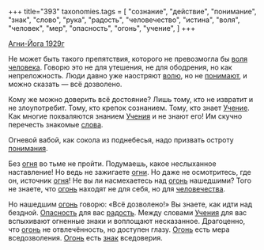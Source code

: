 +++
title="393"
taxonomies.tags = [
 "сознание",
 "действие",
 "понимание",
 "знак",
 "слово",
 "рука",
 "радость",
 "человечество",
 "истина",
 "воля",
 "человек",
 "мер",
 "опасность",
 "огонь",
 "учение",
]
+++

[Агни-Йога 1929г](/agni/1929)

Не может быть такого препятствия, которого не превозмогла бы [воля](/tags/воля) [человека](/tags/человек). Говорю это не для утешения, не для ободрения, но как непреложность. Люди давно уже наостряют [волю](/tags/воля), но не [понимают](/tags/действие), и можно сказать — всё дозволено.   

Кому же можно доверить всё достояние? Лишь тому, кто не извратит и не злоупотребит. Тому, кто крепок сознанием. Тому, кто знает [Учение](/tags/учение). Как многие похваляются знанием [Учения](/tags/учение) и не знают его! Им скучно перечесть знакомые [слова](/tags/слово).   

Огневой вабой, как сокола из поднебесья, надо призвать остроту [понимания](/tags/понимание).   

Без [огня](/tags/огонь) во тьме не пройти. Подумаешь, какое неслыханное наставление! Но ведь не зажигаете [огни](/tags/огонь). Но даже не осмотритесь, где он, источник [огня](/tags/огонь)! Не вы ли насмехаетесь над [огонь](/tags/огонь) нашедшими? Того не знаете, что [огонь](/tags/огонь) находят не для себя, но для [человечества](/tags/человечество).   

Но нашедшим [огонь](/tags/огонь) говорю: «Всё дозволено!» Вы знаете, как идти над бездной. [Опасность](/tags/опасность) для вас [радость](/tags/радость). Между словами [Учения](/tags/учение) для вас вспыхивают огненные знаки и воплощают несказанное. Драгоценно, что [огонь](/tags/огонь) не отвлечённость, но доступен глазу. [Огонь](/tags/огонь) есть мера вседозволения. [Огонь](/tags/огонь) есть [знак](/tags/знак) вседоверия.